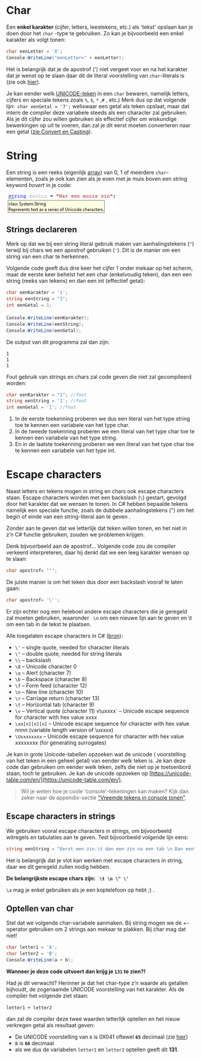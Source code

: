 # Char
Een **enkel karakter** (cijfer, letters, leestekens, etc.) als 'tekst' opslaan kan je doen door het `char` -type te gebruiken. Zo kan je bijvoorbeeld een enkel karakter als volgt tonen:

```csharp
char eenLetter = 'X';
Console.WriteLine("eenLetter=" + eenLetter);
```

Het is belangrijk dat je de apostrof (') niet vergeet voor en na het karakter dat je wenst op te slaan daar dit de literal voorstelling van `char`-literals is (zie ook [hier](../0_intro/1_datatypes.md)).

Je kan eender welk [UNICODE-teken](https://en.wikipedia.org/wiki/Unicode) in een `char` bewaren, namelijk letters, cijfers en speciale tekens zoals `%`, `$`, `*` ,`#` , etc.) Merk dus op dat volgende lijn:``
char eenGetal = '7';`` weliswaar een getal als teken opslaat, maar dat intern de compiler deze variabele steeds als een character zal gebruiken. Als je dit cijfer zou willen gebruiken als effectief cijfer om wiskundige bewerkingen op uit te voeren, dan zal je dit eerst moeten converteren naar een getal ([zie Convert en Casting](../3_data/4_converteren_casting.md)).


# String
Een string is een reeks (eigenlijk [array](../7_arrays/0_ArraysIntro.md)) van 0, 1 of meerdere `char`-elementen, zoals je ook kan zien als je even met je muis boven een string keyword *hovert* in je code:

![](/assets/1_csharpbasics/stringenchars.png)

## Strings declareren
Merk op dat we bij een string literal gebruik maken van aanhalingstekens (`"`) terwijl bij chars we een apostrof gebruiken (`'`). Dit is de manier om een string van een char te herkennen.

Volgende code geeft dus drie keer het cijfer 1 onder mekaar op het scherm, maar de eerste keer behelst het een char (enkelvoudig teken), dan een een string (reeks van tekens) en dan een int (effectief getal):

```csharp
char eenKarakter = '1'; 
string eenString = "1"; 
int eenGetal = 1;
 
Console.WriteLine(eenKarakter);
Console.WriteLine(eenString);
Console.WriteLine(eenGetal);
```
De output van dit programma zal dan zijn:
```
1
1
1
```


Fout gebruik van strings en chars zal code geven die niet zal gecompileerd worden:

```csharp
char eenKarakter = "1"; //fout
string eenString = '1'; //fout
int eenGetal = '1'; //fout
```

1. In de eerste toekenning proberen we dus een literal van het type string toe te kennen een variabele van het type char.
2. In de tweede toekenning proberen we een literal van het type char toe te kennen een variabele van het type string.
3. En in de laatste toekenning proberen we een literal van het type char toe te kennen een variabele van het type int.

# Escape characters
Naast letters en tekens mogen in string en chars ook escape characters staan. Escape characters worden met een backslash (`\`) gestart, gevolgd door het karakter dat we wensen te tonen. In C# hebben bepaalde tekens namelijk een speciale functie, zoals de dubbele aanhalingstekens (") om het begin of einde van een string-literal aan te geven .

Zonder aan te geven dat we letterlijk dat teken willen tonen, en het niet in z’n C# functie gebruiken, zouden we problemen krijgen.

Denk bijvoorbeeld aan de apostrof…
Volgende code zou de compiler verkeerd interpreteren, daar hij denkt dat we een leeg karakter wensen op te slaan:

```csharp
char apostrof= ''';
```
De juiste manier is om het teken dus door een backslash vooraf te laten gaan:

```csharp
char apostrof= '\'';
```
Er zijn echter nog een heleboel andere escape characters die je geregeld zal moeten gebruiken, waaronder `` \n``  om een nieuwe lijn aan te geven en \t om een tab in de tekst te plaatsen.

Alle toegelaten escape characters in C# ([bron](https://blogs.msdn.microsoft.com/csharpfaq/2004/03/12/what-character-escape-sequences-are-available/)):
* `\'` – single quote, needed for character literals
* `\"` – double quote, needed for string literals
* `\\` – backslash
* `\0` – Unicode character 0
* `\a` – Alert (character 7)
* `\b` – Backspace (character 8)
* `\f` – Form feed (character 12)
* `\n` – New line (character 10)
* `\r` – Carriage return (character 13)
* `\t` – Horizontal tab (character 9)
* `\v` – Vertical quote (character 11)
v\uxxxx` – Unicode escape sequence for character with hex value xxxx
* `\xn[n][n][n]` – Unicode escape sequence for character with hex value nnnn (variable length version of \uxxxx)
* `\Uxxxxxxxx` – Unicode escape sequence for character with hex value xxxxxxxx (for generating surrogates)

Je kan in grote Unicode-tabellen opzoeken wat de unicode ( voorstelling van het teken in een geheel getal) van eender welk teken is. Je kan deze code dan gebruiken om eender welk teken, zelfs die niet op je toetsenbord staan, toch te gebruiken. Je kan de unicode opzoeken op [https://unicode-table.com/en/](https://unicode-table.com/en/).

> Wil je weten hoe je coole 'console'-tekeningen kan maken? Kijk dan zeker naar de appendix-sectie  ["Vreemde tekens in console tonen"](../B_appendix/prostuff.md).


## Escape characters in strings

We gebruiken vooral escape characters in strings, om bijvoorbeeld witregels en tabulaties aan te geven. Test bijvoorbeeld volgende lijn eens:

```csharp
string eenString = "Eerst een zin.\t dan een zin na een tab \n Dan eentje op een nieuwe regel";
```
Het is belangrijk dat je vlot kan werken met escape characters in string, daar we dit geregeld zullen nodig hebben.

**De belangrijkste escape chars zijn: `` \t \n \" \'``**

``\a`` mag je enkel gebruiken als je een koptelefoon op hebt ;) .

## Optellen van char 
Stel dat we volgende char-variabele aanmaken. Bij string mogen we de +-operator gebruiken om 2 strings aan mekaar te plakken. Bij char mag dat niet!

```csharp
char letter1 = 'A';
char letter2 = 'B';
Console.WriteLine(a + b);
```
**Wanneer je deze code uitvoert dan krijg je `131` te zien?!**

Had je dit verwacht? Herinner je  dat het char-type z’n waarde als getallen bijhoudt, de zogenaamde UNICODE voorstelling van het karakter. Als de compiler het volgende ziet staan:

``letter1 + letter2`` 

dan zal de compiler deze twee waarden letterlijk optellen en het nieuw verkregen getal als resultaat geven:

* De UNICODE voorstelling van `A` is 0X041 oftewel **`65`** decimaal (zie [hier](https://unicode-table.com/en/#0041))
* `B` is **`66`** decimaal
* als we dus de variabelen ``letter1`` en ``letter2`` optellen geeft dit **131**.
